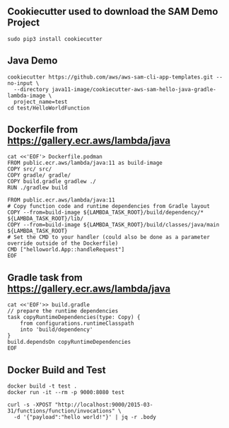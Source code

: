 ## Cookiecutter used to download the SAM Demo Project
```
sudo pip3 install cookiecutter
```
## Java Demo
```
cookiecutter https://github.com/aws/aws-sam-cli-app-templates.git --no-input \
  --directory java11-image/cookiecutter-aws-sam-hello-java-gradle-lambda-image \
  project_name=test
cd test/HelloWorldFunction
```
## Dockerfile from https://gallery.ecr.aws/lambda/java
```
cat <<'EOF'> Dockerfile.podman
FROM public.ecr.aws/lambda/java:11 as build-image
COPY src/ src/
COPY gradle/ gradle/
COPY build.gradle gradlew ./
RUN ./gradlew build

FROM public.ecr.aws/lambda/java:11
# Copy function code and runtime dependencies from Gradle layout
COPY --from=build-image ${LAMBDA_TASK_ROOT}/build/dependency/* ${LAMBDA_TASK_ROOT}/lib/
COPY --from=build-image ${LAMBDA_TASK_ROOT}/build/classes/java/main ${LAMBDA_TASK_ROOT}
# Set the CMD to your handler (could also be done as a parameter override outside of the Dockerfile)
CMD ["helloworld.App::handleRequest"]
EOF
```
## Gradle task from https://gallery.ecr.aws/lambda/java
```
cat <<'EOF'>> build.gradle
// prepare the runtime dependencies
task copyRuntimeDependencies(type: Copy) {
    from configurations.runtimeClasspath
    into 'build/dependency'
}
build.dependsOn copyRuntimeDependencies
EOF
```
## Docker Build and Test
```
docker build -t test .
docker run -it --rm -p 9000:8080 test

curl -s -XPOST "http://localhost:9000/2015-03-31/functions/function/invocations" \
  -d '{"payload":"hello world!"}' | jq -r .body
```
